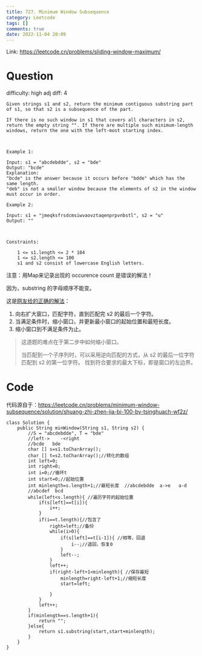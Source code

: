 ```yaml
---
title: 727. Minimum Window Subsequence
category: Leetcode
tags: []
comments: true
date: 2022-11-04 20:09
---
```




Link: https://leetcode.cn/problems/sliding-window-maximum/

# Question

difficulty: high
adj diff: 4

    Given strings s1 and s2, return the minimum contiguous substring part of s1, so that s2 is a subsequence of the part.

    If there is no such window in s1 that covers all characters in s2, return the empty string "". If there are multiple such minimum-length windows, return the one with the left-most starting index.

    

    Example 1:

    Input: s1 = "abcdebdde", s2 = "bde"
    Output: "bcde"
    Explanation: 
    "bcde" is the answer because it occurs before "bdde" which has the same length.
    "deb" is not a smaller window because the elements of s2 in the window must occur in order.

    Example 2:

    Input: s1 = "jmeqksfrsdcmsiwvaovztaqenprpvnbstl", s2 = "u"
    Output: ""

    

    Constraints:

        1 <= s1.length <= 2 * 104
        1 <= s2.length <= 100
        s1 and s2 consist of lowercase English letters.

注意：用Map来记录出现的 occurence count 是错误的解法！

因为，substring 的字母顺序不能变。

这是[网友给的正确的解法](https://leetcode.cn/problems/minimum-window-subsequence/solution/itcharge-727-zui-xiao-chuang-kou-zi-xu-l-v3az/)：

1. 向右扩大窗口，匹配字符，直到匹配完 s2 的最后一个字符。
1. 当满足条件时，缩小窗口，并更新最小窗口的起始位置和最短长度。
1. 缩小窗口到不满足条件为止。

> 这道题的难点在于第二步中如何缩小窗口。
>
> 当匹配到一个子序列时，可以采用逆向匹配的方式，从 s2 的最后一位字符匹配到 s2 的第一位字符。
> 找到符合要求的最大下标，即是窗口的左边界。

# Code

代码源自于：https://leetcode.cn/problems/minimum-window-subsequence/solution/shuang-zhi-zhen-jia-bi-100-by-tsinghuach-wf2z/

```
class Solution {
    public String minWindow(String s1, String s2) {
        //S = "abcdebdde", T = "bde"
        //left->    -<right
        //bcde   bde
        char [] s=s1.toCharArray();
        char [] t=s2.toCharArray();//转化的数组 
        int left=0;
        int right=0;
        int i=0;//循环t
        int start=0;//起始位置
        int minlength=s.length+1;//最短长度  //abcdebdde  a->e   a-d
        //abcdef  bcd
        while(left<s.length){ //遍历字符的起始位置
            if(s[left]==t[i]){
                i++;
            }
            if(i==t.length){//包含了
                right=left;//备份
                while(i>0){
                    if(s[left]==t[i-1]){ //相等，回退
                        i--;//退回，恢复0
                    }
                    left--;
                }
                left++;
                if(right-left+1<minlength){ //保存最短
                    minlength=right-left+1;//缩短长度
                    start=left;

                }
            }
            left++;
        }
        if(minlength==s.length+1){
            return "";
        }else{
            return s1.substring(start,start+minlength);
        }
    }
}
```
